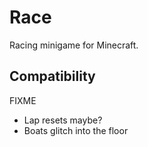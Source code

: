 # Race

Racing minigame for Minecraft.

## Compatibility

FIXME

- Lap resets maybe?
- Boats glitch into the floor
